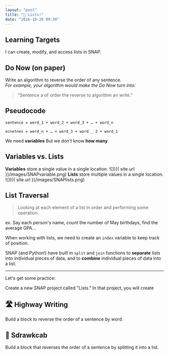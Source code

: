 ```yaml
---
layout: "post"
title: "🔢 Lists!"
date: "2016-10-20 09:30"
---
```


## Learning Targets
I can create, modify, and access lists in SNAP.

## Do Now (on paper)
Write an algorithm to reverse the order of any sentence.    
_For example, your algorithm would make the Do Now turn into:_

> “Sentence a of order the reverse to algorithm an write.”

## Pseudocode
`sentence = word_1 + word_2 + word_3 + … + word_n`

`ecnetnes = word_n + … + word_3 + word _ 2 + word_1`

We need **variables** But we don’t know **how many**.

## Variables vs. Lists
**Variables** store a single value in a single location.
![]({{ site.url }}/images/SNAPvariable.png)
**Lists** store multiple values in a single location.
![]({{ site.url }}/images/SNAPlists.png)

## List Traversal

> Looking at each element of a list in order and performing some operation.

ex. Say each person's name, count the number of May birthdays, find the average GPA…

When working with lists, we need to create an `index` variable to keep track of position.

SNAP (and Python!) have built in `split` and `join` functions to **separate** lists into individual pieces of data, and to **combine** individual pieces of data into a list.

---

Let's get some practice:

Create a new SNAP project called "Lists." In that project, you will create

## 🛣 Highway Writing
Build a block to reverse the order of a sentence by word.

## 🔄 Sdrawkcab
Build a block that reverses the order of a sentence by splitting it into a list.
